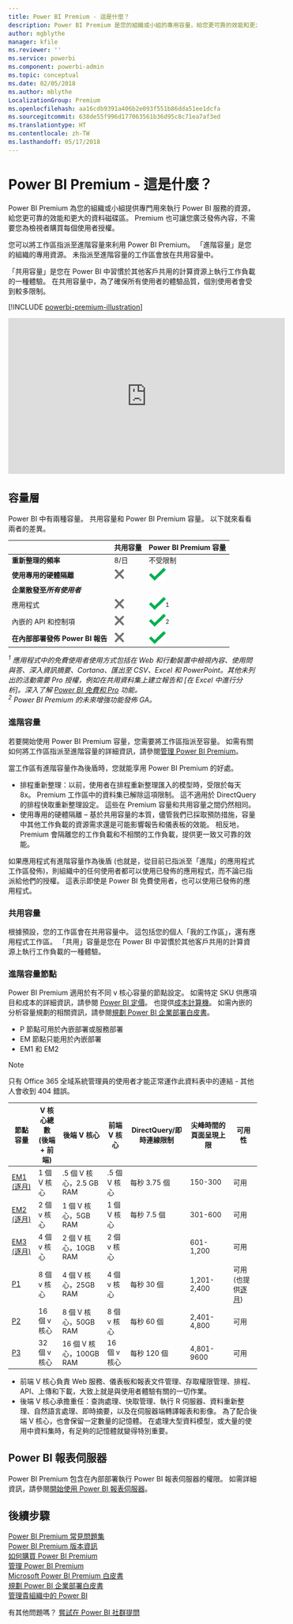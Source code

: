 ```yaml
---
title: Power BI Premium - 這是什麼？
description: Power BI Premium 是您的組織或小組的專用容量，給您更可靠的效能和更大的資料磁碟區，不需要您購買每個使用者授權。
author: mgblythe
manager: kfile
ms.reviewer: ''
ms.service: powerbi
ms.component: powerbi-admin
ms.topic: conceptual
ms.date: 02/05/2018
ms.author: mblythe
LocalizationGroup: Premium
ms.openlocfilehash: aa16cdb9391a406b2e093f551b86dda51ee1dcfa
ms.sourcegitcommit: 638de55f996d177063561b36d95c8c71ea7af3ed
ms.translationtype: HT
ms.contentlocale: zh-TW
ms.lasthandoff: 05/17/2018
---
```

# <a name="power-bi-premium---what-is-it"></a>Power BI Premium - 這是什麼？
Power BI Premium 為您的組織或小組提供專門用來執行 Power BI 服務的資源，給您更可靠的效能和更大的資料磁碟區。 Premium 也可讓您廣泛發佈內容，不需要您為檢視者購買每個使用者授權。

您可以將工作區指派至進階容量來利用 Power BI Premium。 「進階容量」是您的組織的專用資源。 未指派至進階容量的工作區會放在共用容量中。

「共用容量」是您在 Power BI 中習慣於其他客戶共用的計算資源上執行工作負載的一種體驗。 在共用容量中，為了確保所有使用者的體驗品質，個別使用者會受到較多限制。

[!INCLUDE [powerbi-premium-illustration](./includes/powerbi-premium-illustration.md)]

<iframe width="560" height="315" src="https://www.youtube.com/embed/lNQDkN0GXzU?rel=0&amp;showinfo=0" frameborder="0" allowfullscreen></iframe>

## <a name="capacity-tiers"></a>容量層
Power BI 中有兩種容量。 共用容量和 Power BI Premium 容量。 以下就來看看兩者的差異。

|  | 共用容量 | Power BI Premium 容量 |
| --- | --- | --- |
| **重新整理的頻率** |8/日 |不受限制 |
| **使用專用的硬體隔離** |![](media/service-premium/not-available.png "無法使用") |![](media/service-premium/available.png "可用") |
| **企業散發至*****所有使用者*** | | |
| 應用程式 |![](media/service-premium/not-available.png "無法使用") |![](media/service-premium/available.png "可用")<sup>1</sup> |
| 內嵌的 API 和控制項 |![](media/service-premium/not-available.png "無法使用") |![](media/service-premium/available.png "可用")<sup>2</sup> |
| **在內部部署發佈 Power BI 報告** |![](media/service-premium/not-available.png "無法使用") |![](media/service-premium/available.png "可用") |

*<sup>1</sup> 應用程式中的免費使用者使用方式包括在 Web 和行動裝置中檢視內容、使用問與答、深入資訊摘要、Cortana、匯出至 CSV、Excel 和 PowerPoint。其他未列出的活動需要 Pro 授權，例如在共用資料集上建立報告和 [在 Excel 中進行分析]。深入了解 [Power BI 免費和 Pro](service-free-vs-pro.md) 功能。*  
*<sup>2</sup> Power BI Premium 的未來增強功能發佈 GA。*

### <a name="premium-capacity"></a>進階容量
若要開始使用 Power BI Premium 容量，您需要將工作區指派至容量。 如需有關如何將工作區指派至進階容量的詳細資訊，請參閱[管理 Power BI Premium](service-admin-premium-manage.md)。

當工作區有進階容量作為後盾時，您就能享用 Power BI Premium 的好處。

* 排程重新整理：以前，使用者在排程重新整理匯入的模型時，受限於每天 8x。 Premium 工作區中的資料集已解除這項限制。 這不適用於 DirectQuery 的排程快取重新整理設定。 這些在 Premium 容量和共用容量之間仍然相同。
* 使用專用的硬體隔離 – 基於共用容量的本質，儘管我們已採取預防措施，容量中其他工作負載的資源需求還是可能影響報告和儀表板的效能。 相反地，Premium 會隔離您的工作負載和不相關的工作負載，提供更一致又可靠的效能。

如果應用程式有進階容量作為後盾 (也就是，從目前已指派至「進階」的應用程式工作區發佈)，則組織中的任何使用者都可以使用已發佈的應用程式，而不論已指派給他們的授權。 這表示即使是 Power BI 免費使用者，也可以使用已發佈的應用程式。

### <a name="shared-capacity"></a>共用容量
根據預設，您的工作區會在共用容量中。 這包括您的個人「我的工作區」，還有應用程式工作區。 「共用」容量是您在 Power BI 中習慣於其他客戶共用的計算資源上執行工作負載的一種體驗。

<a name="premiumskus"/>

### <a name="premium-capacity-nodes"></a>進階容量節點
Power BI Premium 適用於有不同 v 核心容量的節點設定。 如需特定 SKU 供應項目和成本的詳細資訊，請參閱 [Power BI 定價](https://powerbi.microsoft.com/pricing/)。 也提供[成本計算機](https://powerbi.microsoft.com/calculator/)。 如需內嵌的分析容量規劃的相關資訊，請參閱[規劃 Power BI 企業部署白皮書](https://aka.ms/pbienterprisedeploy)。

* P 節點可用於內嵌部署或服務部署
* EM 節點只能用於內嵌部署
* EM1 和 EM2 

>[!NOTE]
>只有 Office 365 全域系統管理員的使用者才能正常運作此資料表中的連結 - 其他人會收到 404 錯誤。 

| 節點容量 | V 核心總數<br/>(後端 + 前端) | 後端 V 核心 | 前端 V 核心 | DirectQuery/即時連線限制 | 尖峰時間的頁面呈現上限 | 可用性 |
| --- | --- | --- | --- | --- | --- | --- |
| [EM1 (逐月)](https://portal.office.com/SubscriptionDetails?OfferId=4004702D-749C-4F74-BF47-3048F1833780&adminportal=1) |1 個 V 核心 |.5 個 V 核心，2.5 GB RAM |.5 個 V 核心 |每秒 3.75 個 |150-300 |可用 |
| [EM2 (逐月)](https://portal.office.com/SubscriptionDetails?OfferId=4004702D-749C-4F74-BF47-3048F1833780&adminportal=1) |2 個 v 核心 |1 個 V 核心，5GB RAM |1 個 V 核心 |每秒 7.5 個 |301-600 |可用 |
| [EM3 (逐月)](https://portal.office.com/SubscriptionDetails?OfferId=4004702D-749C-4F74-BF47-3048F1833780&adminportal=1) |4 個 v 核心 |2 個 V 核心，10GB RAM |2 個 v 核心 | |601-1,200 |可用 |
| [P1](https://portal.office.com/SubscriptionDetails?OfferId=b3ec5615-cc11-48de-967d-8d79f7cb0af1&adminportal=1) |8 個 v 核心 |4 個 V 核心，25GB RAM |4 個 v 核心 |每秒 30 個 |1,201-2,400 |可用 (也提供[逐月](https://portal.office.com/SubscriptionDetails?OfferId=E4C8EDD3-74A1-4D42-A738-C647972FBE81&adminportal=1)) |
| [P2](https://portal.office.com/SubscriptionDetails?OfferId=062F2AA7-B4BC-4B0E-980F-2072102D8605&adminportal=1) |16 個 v 核心 |8 個 V 核心，50GB RAM |8 個 v 核心 |每秒 60 個 |2,401-4,800 |可用 |
| [P3](https://portal.office.com/SubscriptionDetails?OfferId=40c7d673-375c-42a1-84ca-f993a524fed0&adminportal=1) |32 個 v 核心 |16 個 V 核心，100GB RAM |16 個 v 核心 |每秒 120 個 |4,801-9600 |可用 |

* 前端 V 核心負責 Web 服務、儀表板和報表文件管理、存取權限管理、排程、API、上傳和下載，大致上就是與使用者體驗有關的一切作業。
* 後端 V 核心承擔重任：查詢處理、快取管理、執行 R 伺服器、資料重新整理、自然語言處理、即時摘要，以及在伺服器端轉譯報表和影像。 為了配合後端 V 核心，也會保留一定數量的記憶體。 在處理大型資料模型，或大量的使用中資料集時，有足夠的記憶體就變得特別重要。

## <a name="power-bi-report-server"></a>Power BI 報表伺服器
Power BI Premium 包含在內部部署執行 Power BI 報表伺服器的權限。 如需詳細資訊，請參閱[開始使用 Power BI 報表伺服器](report-server/get-started.md)。

## <a name="next-steps"></a>後續步驟
[Power BI Premium 常見問題集](service-premium-faq.md)  
[Power BI Premium 版本資訊](service-premium-release-notes.md)  
[如何購買 Power BI Premium](service-admin-premium-purchase.md)  
[管理 Power BI Premium](service-admin-premium-manage.md)  
[Microsoft Power BI Premium 白皮書](https://aka.ms/pbipremiumwhitepaper)  
[規劃 Power BI 企業部署白皮書](https://aka.ms/pbienterprisedeploy)  
[管理貴組織中的 Power BI](service-admin-administering-power-bi-in-your-organization.md)  

有其他問題嗎？ [嘗試在 Power BI 社群提問](https://community.powerbi.com/)

